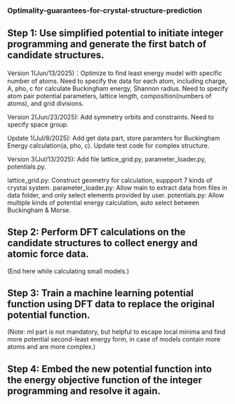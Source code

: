 ### Optimality-guarantees-for-crystal-structure-prediction

## Step 1: Use simplified potential to initiate integer programming and generate the first batch of candidate structures. 

Version 1(Jun/13/2025)：Optimize to find least energy model with specific number of atoms. Need to specify the data for each atom, including charge, A, pho, c for calculate Buckingham energy, Shannon radius. Need to specify atom pair potential parameters, lattice length, composition(numbers of atoms), and grid divisions.

Version 2(Jun/23/2025): Add symmetry orbits and constraints. Need to specify space group.

Update 1(Jul/8/2025): Add get data part, store paramters for Buckingham Energy calculation(a, pho, c). Update test code for complex structure.

Version 3(Jul/13/2025): Add file lattice_grid.py, parameter_loader.py, potentials.py.

lattice_grid.py: Construct geometry for calculation, suppport 7 kinds of crystal system.
parameter_loader.py: Allow main to extract data from files in data folder, and only select elements provided by user.
potentials.py: Allow multiple kinds of potential energy calculation, auto select between Buckingham & Morse.

## Step 2: Perform DFT calculations on the candidate structures to collect energy and atomic force data.


(End here while calculating small models.)
## Step 3: Train a machine learning potential function using DFT data to replace the original potential function. 
(Note: ml part is not mandatory, but helpful to escape local minima and find more potential second-least energy form, in case of models contain more atoms and are more complex.)

## Step 4: Embed the new potential function into the energy objective function of the integer programming and resolve it again.